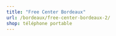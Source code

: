 ```yaml
---
title: "Free Center Bordeaux"
url: /bordeaux/free-center-bordeaux-2/
shop: téléphone portable
---
```


